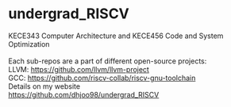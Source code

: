 # undergrad_RISCV
KECE343 Computer Architecture and KECE456 Code and System Optimization \
\
Each sub-repos are a part of different open-source projects: \
LLVM: https://github.com/llvm/llvm-project \
GCC:  https://github.com/riscv-collab/riscv-gnu-toolchain \
Details on my website\
https://github.com/dhjoo98/undergrad_RISCV

